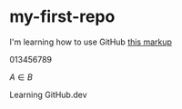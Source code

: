 # my-first-repo
I'm learning how to use GitHub
[this markup](https://g4m.clontz.org)

013456789

$A\in B$

Learning GitHub.dev